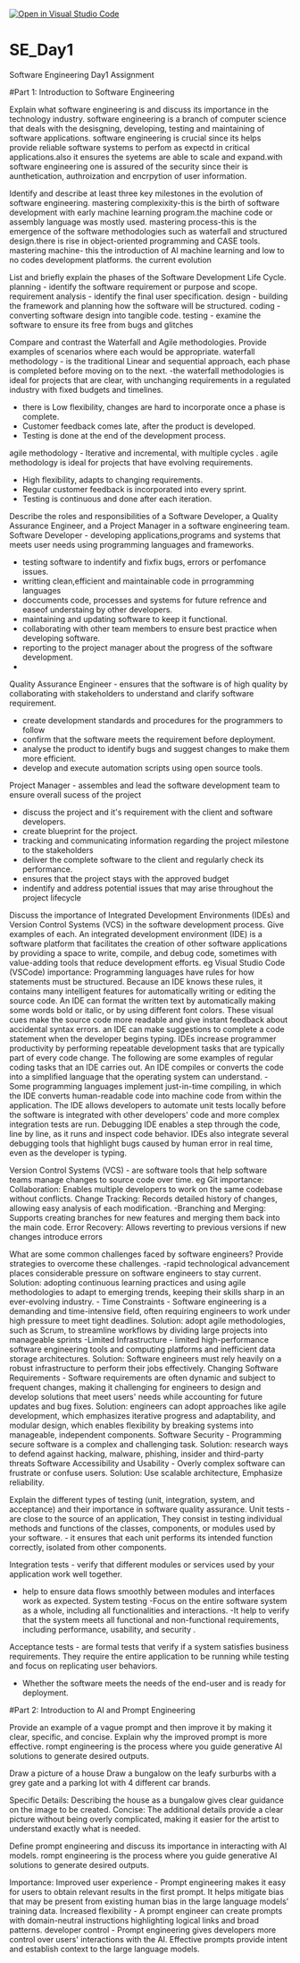 [![Open in Visual Studio Code](https://classroom.github.com/assets/open-in-vscode-2e0aaae1b6195c2367325f4f02e2d04e9abb55f0b24a779b69b11b9e10269abc.svg)](https://classroom.github.com/online_ide?assignment_repo_id=18523152&assignment_repo_type=AssignmentRepo)
# SE_Day1
Software Engineering Day1 Assignment

#Part 1: Introduction to Software Engineering

Explain what software engineering is and discuss its importance in the technology industry.
software engineering is a branch of computer science that deals with the desisgning, developing, testing and maintaining of software applications.
software engineering is crucial since its helps provide reliable software systems to perfom as expectd in critical applications.also it ensures the syetems are able to scale and expand.with software engineering one is assured of the security since their is aunthetication, authroization and encrpytion of user information.

Identify and describe at least three key milestones in the evolution of software engineering.
mastering complexixity-this is the birth of software development with early machine learning program.the machine code or assembly language was mostly used.
mastering process-this is the emergence of the software methodologies such as waterfall and structured design.there is rise in object-oriented programming and CASE tools.
mastering machine- this the introduction of AI machine learning and low to no codes development platforms. the current evolution

List and briefly explain the phases of the Software Development Life Cycle.
planning - identify the software requirement or purpose and scope.
 requirement analysis - identify the final user specification. 
design - building the framework and planning how the software will be structured.
coding - converting software design into tangible code.
 testing - examine the software to ensure its free from bugs and glitches

Compare and contrast the Waterfall and Agile methodologies. Provide examples of scenarios where each would be appropriate.
waterfall methodology - is the traditional Linear and sequential approach, each phase is completed before moving on to the next.
-the waterfall methodologies is ideal for projects that are clear, with unchanging requirements in a regulated industry with fixed budgets and timelines.
- there is Low flexibility, 
 changes are hard to incorporate once a phase is complete.
 - Customer feedback comes late, after the product is developed.
 - Testing is done at the end of the development process.

agile methodology - Iterative and incremental, with multiple cycles . 
agile methodology is ideal for projects that have evolving requirements.
- High flexibility, adapts to changing requirements. 
- Regular customer feedback is incorporated into every sprint. 
- Testing is continuous and done after each iteration.

Describe the roles and responsibilities of a Software Developer, a Quality Assurance Engineer, and a Project Manager in a software engineering team.
Software Developer - developing applications,programs and systems that meets user needs using programming languages and frameworks.
- testing software to indentify and fixfix bugs, errors or perfomance issues.
- writting clean,efficient and maintainable code in prrogramming languages
- doccuments code, processes and systems for future refrence and easeof understaing by other developers.
 - maintaining and updating software to keep it functional. 
- collaborating with other team members to ensure best practice when developing software.
 - reporting to the project manager about the progress of the software development.
 - 
Quality Assurance Engineer - ensures that the software is of high quality by collaborating  with stakeholders to understand and clarify software requirement.

 - create development standards and procedures for the programmers to follow
 - confirm that the software meets the requirement before deployment. 
- analyse the product to identify bugs and suggest changes to make them more efficient. 
- develop and execute automation scripts using open source tools.
  
Project Manager - assembles and lead the software development team to ensure overall sucess of the project

 - discuss the project and it's requirement with the client and software developers.
 - create blueprint for the project.
 - tracking and communicating information regarding the project milestone to the stakeholders
 - deliver the complete software to the client and regularly check its performance.
 - ensures that the project stays with the approved budget
 - indentify and address potential issues that may arise throughout the project lifecycle


Discuss the importance of Integrated Development Environments (IDEs) and Version Control Systems (VCS) in the software development process. Give examples of each.
An integrated development environment (IDE) is a software platform that facilitates the creation of other software applications by providing a space to write, compile, and debug code, sometimes with value-adding tools that reduce development efforts. eg Visual Studio Code (VSCode)
importance:
Programming languages have rules for how statements must be structured. Because an IDE knows these rules, it contains many intelligent features for automatically writing or editing the source code.
An IDE can format the written text by automatically making some words bold or italic, or by using different font colors. These visual cues make the source code more readable and give instant feedback about accidental syntax errors.
an IDE can make suggestions to complete a code statement when the developer begins typing.
IDEs increase programmer productivity by performing repeatable development tasks that are typically part of every code change. The following are some examples of regular coding tasks that an IDE carries out.
An IDE compiles or converts the code into a simplified language that the operating system can understand. - Some programming languages implement just-in-time compiling, in which the IDE converts human-readable code into machine code from within the application.
The IDE allows developers to automate unit tests locally before the software is integrated with other developers' code and more complex integration tests are run.
Debugging IDE enables a step through the code, line by line, as it runs and inspect code behavior. IDEs also integrate several debugging tools that highlight bugs caused by human error in real time, even as the developer is typing.

Version Control Systems (VCS) - are software tools that help software teams manage changes to source code over time. eg Git
importance:
Collaboration: Enables multiple developers to work on the same codebase without conflicts.
Change Tracking: Records detailed history of changes, allowing easy analysis of each modification. 
-Branching and Merging: Supports creating branches for new features and merging them back into the main code.
Error Recovery: Allows reverting to previous versions if new changes introduce errors

What are some common challenges faced by software engineers? Provide strategies to overcome these challenges.
-rapid technological advancement places considerable pressure on software engineers to stay current.
 Solution: adopting continuous learning practices and using agile methodologies to adapt to emerging trends, keeping their skills sharp in an ever-evolving industry. -
Time Constraints - Software engineering is a demanding and time-intensive field, often requiring engineers to work under high pressure to meet tight deadlines.
 Solution: adopt agile methodologies, such as Scrum, to streamline workflows by dividing large projects into manageable sprints 
-Limited Infrastructure - limited high-performance software engineering tools and computing platforms and inefficient data storage architectures. 
 Solution: Software engineers must rely heavily on a robust infrastructure to perform their jobs effectively.
Changing Software Requirements - Software requirements are often dynamic and subject to frequent changes, making it challenging for engineers to design and develop solutions that meet users' needs while accounting for future updates and bug fixes. 
Solution: engineers can adopt approaches like agile development, which emphasizes iterative progress and adaptability, and modular design, which enables flexibility by breaking systems into manageable, independent components.
Software Security - Programming secure software is a complex and challenging task. 
Solution: research ways to defend against hacking, malware, phishing, insider and third-party threats
Software Accessibility and Usability - Overly complex software can frustrate or confuse users. 
Solution: Use scalable architecture, Emphasize reliability.

Explain the different types of testing (unit, integration, system, and acceptance) and their importance in software quality assurance.
Unit tests - are close to the source of an application, They consist in testing individual methods and functions of the classes, components, or modules used by your software. - it ensures that each unit performs its intended function correctly, isolated from other components.

 Integration tests - verify that different modules or services used by your application work well together.
 - help to ensure data flows smoothly between modules and interfaces work as expected.
 System testing -Focus on the entire software system as a whole, including all functionalities and interactions.
 -It help to verify that the system meets all functional and non-functional requirements, including performance, usability, and security .

Acceptance tests - are formal tests that verify if a system satisfies business requirements. They require the entire application to be running while testing and focus on replicating user behaviors. 
- Whether the software meets the needs of the end-user and is ready for deployment.

#Part 2: Introduction to AI and Prompt Engineering


Provide an example of a vague prompt and then improve it by making it clear, specific, and concise. Explain why the improved prompt is more effective.
rompt engineering  is the process where you guide generative AI solutions to generate desired outputs.
 
Draw a picture of a house
Draw a bungalow on the leafy surburbs with a grey gate and a parking lot with 4 different car brands.

Specific Details: Describing the house as a bungalow gives clear guidance on the image to be created.
Concise: The additional details provide a clear picture without being overly complicated, making it easier for the artist to understand exactly what is needed.

Define prompt engineering and discuss its importance in interacting with AI models.
rompt engineering  is the process where you guide generative AI solutions to generate desired outputs.
 
Importance:
Improved user experience - Prompt engineering makes it easy for users to obtain relevant results in the first prompt. It helps mitigate bias that may be present from existing human bias in the large language models’ training data.
Increased flexibility - A prompt engineer can create prompts with domain-neutral instructions highlighting logical links and broad patterns.
developer control - Prompt engineering gives developers more control over users' interactions with the AI. Effective prompts provide intent and establish context to the large language models. 


